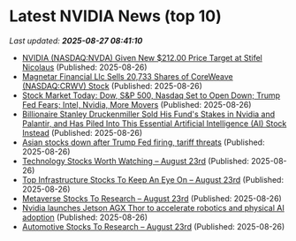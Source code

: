 # Latest NVIDIA News (top 10)
_Last updated: **2025-08-27 08:41:10**_

- [NVIDIA (NASDAQ:NVDA) Given New $212.00 Price Target at Stifel Nicolaus](https://www.etfdailynews.com/2025/08/26/nvidia-nasdaqnvda-given-new-212-00-price-target-at-stifel-nicolaus/) (Published: 2025-08-26)
- [Magnetar Financial Llc Sells 20,733 Shares of CoreWeave (NASDAQ:CRWV) Stock](https://www.etfdailynews.com/2025/08/26/magnetar-financial-llc-sells-20733-shares-of-coreweave-nasdaqcrwv-stock/) (Published: 2025-08-26)
- [Stock Market Today: Dow, S&P 500, Nasdaq Set to Open Down; Trump Fed Fears; Intel, Nvidia, More Movers](https://biztoc.com/x/3f2dbe6e3fa0b87a) (Published: 2025-08-26)
- [Billionaire Stanley Druckenmiller Sold His Fund's Stakes in Nvidia and Palantir, and Has Piled Into This Essential Artificial Intelligence (AI) Stock Instead](https://consent.yahoo.com/v2/collectConsent?sessionId=1_cc-session_cd4ad70b-0ce7-4550-95ba-3fc2cb690700) (Published: 2025-08-26)
- [Asian stocks down after Trump Fed firing, tariff threats](https://finance.yahoo.com/news/asian-stocks-down-trump-fed-025501866.html) (Published: 2025-08-26)
- [Technology Stocks Worth Watching – August 23rd](https://www.etfdailynews.com/2025/08/26/technology-stocks-worth-watching-august-23rd/) (Published: 2025-08-26)
- [Top Infrastructure Stocks To Keep An Eye On – August 23rd](https://www.etfdailynews.com/2025/08/26/top-infrastructure-stocks-to-keep-an-eye-on-august-23rd/) (Published: 2025-08-26)
- [Metaverse Stocks To Research – August 23rd](https://www.etfdailynews.com/2025/08/26/metaverse-stocks-to-research-august-23rd/) (Published: 2025-08-26)
- [Nvidia launches Jetson AGX Thor to accelerate robotics and physical AI adoption](https://www.digitimes.com/news/a20250826VL209/nvidia-robotics-production-logistics-software.html) (Published: 2025-08-26)
- [Automotive Stocks To Research – August 23rd](https://www.etfdailynews.com/2025/08/26/automotive-stocks-to-research-august-23rd/) (Published: 2025-08-26)
